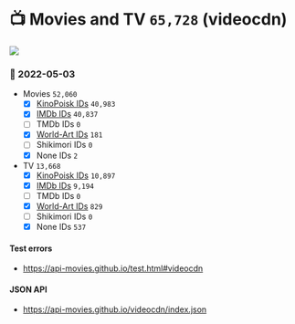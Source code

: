 # :tv: Movies and TV `65,728` (videocdn)

<a href="https://API-Movies.github.io"><img src="https://API-Movies.github.io/banner.png?cache"></a>

### :date: 2022-05-03
- Movies `52,060`
  - [x] <a href="https://API-Movies.github.io/videocdn/movie_kinopoisk_ids.json">KinoPoisk IDs</a> `40,983`
  - [x] <a href="https://API-Movies.github.io/videocdn/movie_imdb_ids.json">IMDb IDs</a> `40,837`
  - [ ] TMDb IDs `0`
  - [x] <a href="https://API-Movies.github.io/videocdn/movie_world_art_ids.json">World-Art IDs</a> `181`
  - [ ] Shikimori IDs `0`
  - [x] None IDs `2`
- TV `13,668`
  - [x] <a href="https://API-Movies.github.io/videocdn/tv_kinopoisk_ids.json">KinoPoisk IDs</a> `10,897`
  - [x] <a href="https://API-Movies.github.io/videocdn/tv_imdb_ids.json">IMDb IDs</a> `9,194`
  - [ ] TMDb IDs `0`
  - [x] <a href="https://API-Movies.github.io/videocdn/tv_world_art_ids.json">World-Art IDs</a> `829`
  - [ ] Shikimori IDs `0`
  - [x] None IDs `537`
#### Test errors
- <a href='https://api-movies.github.io/test.html#videocdn'>https://api-movies.github.io/test.html#videocdn</a>
#### JSON API
- <a href='https://api-movies.github.io/videocdn/index.json'>https://api-movies.github.io/videocdn/index.json</a>
